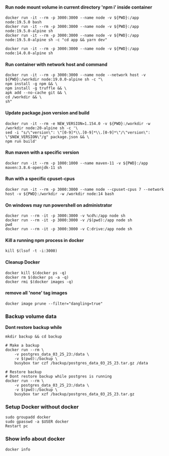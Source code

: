 #### Run node mount volume in current directory 'npm i' inside container

```
docker run -it --rm -p 3000:3000 --name node -v ${PWD}:/app node:19.5.0 bash
docker run -it --rm -p 3000:3000 --name node -v ${PWD}:/app node:19.5.0-alpine sh
docker run -it --rm -p 3000:3000 --name node -v ${PWD}:/app node:19.5.0-alpine sh -c "cd app && yarn dev"

docker run -it --rm -p 3000:3000 --name node -v ${PWD}:/app node:14.0.0-alpine sh
```

#### Run container with network host and command 

```
docker run -it --rm -p 3000:3000 --name node --network host -v ${PWD}:/workdir node:19.0.0-alpine sh -c "\
npm install -g npm && \
npm install -g truffle && \
apk add --no-cache git && \
cd /workdir && \
sh"
```

#### Update package.json version and build

```
docker run -it --rm -e NEW_VERSION=1.154.0 -v ${PWD}:/workdir -w /workdir node:20-alpine sh -c '\
sed -i "s/\"version\": \"[0-9]*\\.[0-9]*\\.[0-9]*\"/\"version\": \"$NEW_VERSION\"/g" package.json && \
npm run build'
```

#### Run maven with a specific version

```
docker run -it --rm -p 1000:1000 --name maven-11 -v ${PWD}:/app maven:3.8.6-openjdk-11 sh
```

#### Run with a specific cpuset-cpus

```
docker run -it --rm -p 3000:3000 --name node --cpuset-cpus 7 --network host -v ${PWD}:/workdir -w /workdir node:14 bash
```

#### On windows may run powershell on administrator

```
docker run --rm -it -p 3000:3000 -v %cd%:/app node sh
docker run --rm -it -p 3000:3000 -v /$(pwd):/app node sh
pwd
docker run --rm -it -p 3000:3000 -v C:drive:/app node sh
```

#### Kill a running npm process in docker

```
kill $(lsof -t -i:3000)
```

#### Cleanup Docker

```
docker kill $(docker ps -q)
docker rm $(docker ps -a -q)
docker rmi $(docker images -q)
```

#### remove all 'none' tag images 

```
docker image prune --filter="dangling=true"
```

### Backup volume data
**Dont restore backup while**
```
mkdir backup && cd backup

# Make a backup
docker run --rm \
    -v postgres_data_03_25_23:/data \
    -v $(pwd):/backup \
    busybox tar czf /backup/postgres_data_03_25_23.tar.gz /data
    
# Restore backup
# Dont restore backup while postgres is running
docker run --rm \
    -v postgres_data_03_25_23:/data \
    -v $(pwd):/backup \
    busybox tar xzf /backup/postgres_data_03_25_23.tar.gz
```

### Setup Docker without docker

```
sudo groupadd docker
sudo gpasswd -a $USER docker
Restart pc
```

### Show info about docker

```
docker info
```